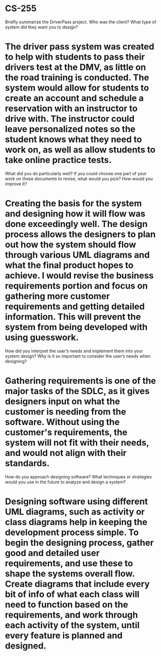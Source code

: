 # CS-255

Briefly summarize the DriverPass project. Who was the client? What type of system did they want you to design?

#      The driver pass system was created to help with students to pass their drivers test at the DMV, as little on the road training is conducted. The system would allow for students to create an account and schedule a reservation with an instructor to drive with. The instructor could leave personalized notes so the student knows what they need to work on, as well as allow students to take online practice tests.

What did you do particularly well?
If you could choose one part of your work on these documents to revise, what would you pick? How would you improve it?

#      Creating the basis for the system and designing how it will flow was done exceedingly well. The design process allows the designers to plan out how the system should flow through various UML diagrams and what the final product hopes to achieve. I would revise the business requirements portion and focus on gathering more customer requirements and getting detailed information. This will prevent the system from being developed with using guesswork. 

How did you interpret the user’s needs and implement them into your system design? Why is it so important to consider the user’s needs when designing?

#    Gathering requirements is one of the major tasks of the SDLC, as it gives designers input on what the customer is needing from the software. Without using the customer's requirements, the system will not fit with their needs, and would not align with their standards.

How do you approach designing software? What techniques or strategies would you use in the future to analyze and design a system?

#      Designing software using different UML diagrams, such as activity or class diagrams help in keeping the development process simple. To begin the designing process, gather good and detailed user requirements, and use these to shape the systems overall flow. Create diagrams that include every bit of info of what each class will need to function based on the requirements, and work through each activity of the system, until every feature is planned and designed.
